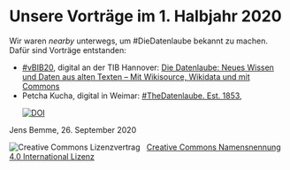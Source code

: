 <h1 id="Vorträge">Unsere Vorträge im 1. Halbjahr 2020</h1>
<p>Wir waren <i>nearby</i> unterwegs, um #DieDatenlaube bekannt zu machen. Dafür sind Vorträge entstanden:</p>
<ul>
<li><a href="https://events.tib.eu/vbib20/">#vBIB20</a>, digital an der TIB Hannover: <a href="https://doi.org/10.5446/36438">Die Datenlaube: Neues Wissen und Daten aus alten Texten – Mit Wikisource, Wikidata und mit Commons</a></li>
<li>Petcha Kucha, digital in Weimar: <a href="https://zenodo.org/record/3908534">#TheDatenlaube. Est. 1853</a>, <p><a href="https://doi.org/10.5281/zenodo.3908534"><img src="https://zenodo.org/badge/DOI/10.5281/zenodo.3908534.svg" alt="DOI"></a></p></li>
</ul>

<p>Jens Bemme, 26. September 2020</p>
<img alt="Creative Commons Lizenzvertrag" style="border-width:0" src="https://i.creativecommons.org/l/by/4.0/80x15.png" />&nbsp;&nbsp;&nbsp;<a rel="license" href="http://creativecommons.org/licenses/by/4.0/">Creative Commons Namensnennung 4.0 International Lizenz</a> <a rel="license" href="http://creativecommons.org/licenses/by/4.0/">
  <script src="https://hypothes.is/embed.js" async></script>
